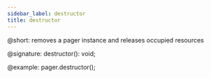 ```yaml
---
sidebar_label: destructor
title: destructor
---          
```


@short: removes a pager instance and releases occupied resources

@signature: destructor(): void;

@example:
pager.destructor();
